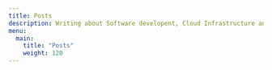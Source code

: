 ```yaml
---
title: Posts
description: Writing about Software developent, Cloud Infrastructure and Infrastructure As Code (mostly on AWS).
menu:
  main:
    title: "Posts"
    weight: 120
---
```


